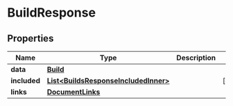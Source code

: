 

# BuildResponse


## Properties

| Name | Type | Description | Notes |
|------------ | ------------- | ------------- | -------------|
|**data** | [**Build**](Build.md) |  |  |
|**included** | [**List&lt;BuildsResponseIncludedInner&gt;**](BuildsResponseIncludedInner.md) |  |  [optional] |
|**links** | [**DocumentLinks**](DocumentLinks.md) |  |  |



